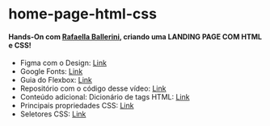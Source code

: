 # home-page-html-css

#### Hands-On com [Rafaella Ballerini](https://www.youtube.com/@rafaellaballerini), criando uma LANDING PAGE COM HTML e CSS!

* Figma com o Design: [Link](https://www.figma.com/file/myqP66iQwzjwjrIAJyyrip/BalleBot?type=design&node-id=0-1&t=i5F8kd4qrTTWfEXX-0)
* Google Fonts: [Link](https://fonts.google.com/)
* Guia do Flexbox: [Link](https://css-tricks.com/snippets/css/a-guide-to-flexbox/)
* Repositório com o código desse vídeo: [Link](https://github.com/rafaballerini/LandingPage)
* Conteúdo adicional: Dicionário de tags HTML: [Link](https://www.instagram.com/p/CHiQXYPgXTU/?igshid=ohu3btcytyen)
* Principais propriedades CSS: [Link](https://www.instagram.com/p/CIQnsYugB3W/?igshid=1cabwlubxa2qa)
* Seletores CSS: [Link](https://www.instagram.com/p/CH8AD71AH6-/?igshid=klpwcpq96hqg)